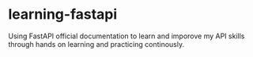 # learning-fastapi

Using FastAPI official documentation to learn and imporove my API skills through hands on learning and practicing continously.
